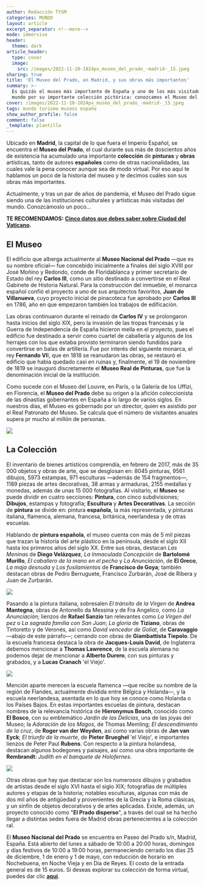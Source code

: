 ```yaml
---
author: Redacción TYSM
categories: MUNDO
layout: article
excerpt_separator: <!--more-->
mode: immersive
header:
  theme: dark
article_header:
  type: cover
  image:
    src: /images/2022-11-10-1024px_museo_del_prado_-madrid-_15.jpeg
sharing: true
title: 'El Museo del Prado, en Madrid, y sus obras más importantes'
summary: >-
  Es quizás el museo más importante de España y uno de los más visitados en el
  mundo por su importante colección pictórica: conozcamos el Museo del Prado
cover: /images/2022-11-10-1024px_museo_del_prado_-madrid-_15.jpeg
tags: mundo turismo museos españa
show_author_profile: false
comment: false
_template: plantilla
---
```







Ubicado en **Madrid**, la capital de lo que fuera el Imperio Español, se encuentra el **Museo del Prado**, el cual durante sus más de doscientos años de existencia ha acumulado una importante **colección** de **pinturas** y **obras** artísticas, tanto de autores **españoles** como de otras nacionalidades, las cuales vale la pena conocer aunque sea de modo virtual. Por eso aquí te hablamos un poco de la historia del museo y te decimos cuáles son sus obras más importantes.

Actualmente, y tras un par de años de pandemia, el Museo del Prado sigue siendo una de las instituciones culturales y artísticas más visitadas del mundo. Conozcámoslo un poco…

**TE RECOMENDAMOS:** [**Cinco datos que debes saber sobre Ciudad del Vaticano**](https://blog.tonoysumariachi.com/mundo/2022/07/29/cinco-cosas-que-debes-saber-acerca-de-el-vaticano.html)**.**

## El Museo

El edificio que alberga actualmente al **Museo Nacional del Prado** —que es su nombre oficial— fue concebido inicialmente a finales del siglo XVIII por José Moñino y Redondo, conde de Floridablanca y primer secretario de Estado del rey **Carlos III**, como un sitio destinado a convertirse en el Real Gabinete de Historia Natural. Para la construcción del inmueble, el monarca español confió el proyecto a uno de sus arquitectos favoritos, **Juan de Villanueva**, cuyo proyecto inicial de pinacoteca fue aprobado por **Carlos III** en 1786, año en que empezaron también los trabajos de edificación.

Las obras continuaron durante el reinado de **Carlos IV** y se prolongaron hasta inicios del siglo XIX, pero la invasión de las tropas francesas y la Guerra de Independencia de España hicieron mella en el proyecto, pues el edificio fue destinado a servir como cuartel de caballería y algunos de los herrajes con los que estaba provisto terminaron siendo fundidos para convertirse en balas de artillería. Fue por interés del siguiente monarca, el rey **Fernando VI**I, que en 1818 se reanudaron las obras, se restauró el edificio que había quedado casi en ruinas y, finalmente, el 19 de noviembre de 1819 se inauguró discretamente el **Museo Real de Pinturas**, que fue la denominación inicial de la institución.

Como sucede con el Museo del Louvre, en París, o la Galería de los Uffizi, en Florencia, el **Museo del Prado** debe su origen a la afición coleccionista de las dinastías gobernantes en España a lo largo de varios siglos. En nuestros días, el Museo es gobernado por un director, quien es asistido por el Real Patronato del Museo. Se calcula que el número de visitantes anuales supera pr mucho al millón de personas.

![](https://upload.wikimedia.org/wikipedia/commons/thumb/d/d2/Vista_general_Museo_del_Prado.JPG/1024px-Vista_general_Museo_del_Prado.JPG)

## La Colección

El inventario de bienes artísticos comprendía, en febrero de 2017, más de 35 000 objetos y obras de arte, que se desglosan en: 8045 pinturas, 9561 dibujos, 5973 estampas, 971 esculturas —además de 154 fragmentos—, 1189 piezas de artes decorativas, 38 armas y armaduras, 2155 medallas y monedas, además de unas 15 000 fotografías. Al visitarlo, el **Museo** se puede dividir en cuatro secciones: **Pintura**, con cinco subdivisiones; **Dibujos**, estampas y fotografía; **Escultura** y **Artes Decorativas**. La sección de **pintura** se divide en: pintura **española**, la más representada, y pinturas italiana, flamenca, alemana, francesa, británica, neerlandesa y de otras escuelas.

Hablando de **pintura española**, el museo cuenta con más de 5 mil piezas que trazan la historia del arte plástico en la península, desde el siglo XII hasta los primeros años del siglo XX. Entre sus obras, destacan _Las Meninas_ de **Diego Velázquez**, _La Inmaculada Concepción_ de **Bartolomé Murillo**, _El caballero de la mano en el pecho_ y _La Anunciación_, de **El Greco**, _La maja desnuda_ y _Los fusilamientos_ de **Francisco de Goya**; también destacan obras de Pedro Berruguete, Francisco Zurbarán, José de Ribera y Juan de Zurbarán.

![](https://upload.wikimedia.org/wikipedia/commons/thumb/9/99/Las_Meninas_01.jpg/889px-Las_Meninas_01.jpg)

Pasando a la pintura italiana, sobresalen _El tránsito de la Virgen_ de **Andrea Mantegna**, obras de Antonello da Messina y de Fra Angelico, como _La Anunciación_; lienzos de **Rafael Sanzio** tan relevantes como _La Virgen del pez_ o _La sagrada familia con San Juan_; _La gloria_ de **Tiziano**, obras de Tintoretto y de Veronés, así como _David vencedor de Goliat_, de **Caravaggio** —abajo de este párrafo—; cerrando con obras de **Giambattista Tiepolo**. De la escuela francesa destaca la obra de **Jacques-Louis David**, de Inglaterra debemos mencionar a **Thomas Lawrence**, de la escuela alemana no podemos dejar de mencionar a **Alberto Durero**, con sus pinturas y grabados, y a **Lucas Cranach** 'el Viejo'.

![](https://upload.wikimedia.org/wikipedia/commons/thumb/6/6b/David_and_Goliath_by_Caravaggio.jpg/908px-David_and_Goliath_by_Caravaggio.jpg)

Mención aparte merecen la escuela flamenca —que recibe su nombre de la región de Flandes, actualmente dividida entre Bélgica y Holanda—, y la escuela neerlandesa, asentada en lo que hoy se conoce como Holanda o los Países Bajos. En estas importantes escuelas de pintura, destacan nombres de la relevancia histórica de **Hieronymus Bosch**, conocido como **El Bosco**, con su emblemático _Jardín de las Delicias_, una de las joyas del Museo; la _Adoración de los Magos_, de Thomas Memling; _El descendimiento de la cruz_, de **Roger van der Weyden**, así como varias obras de **Jan van Eyck**; _El triunfo de la muerte_, de **Pieter Brueghel** 'el Viejo', e importantes lienzos de Peter Paul **Rubens**. Con respecto a la pintura holandesa, destacan algunos bodegones y paisajes, así como una obra importante de **Rembrandt**: _Judith en el banquete de Holofernes_.

![](https://upload.wikimedia.org/wikipedia/commons/thumb/a/ae/El_jard%C3%ADn_de_las_Delicias%2C_de_El_Bosco.jpg/1024px-El_jard%C3%ADn_de_las_Delicias%2C_de_El_Bosco.jpg)

Otras obras que hay que destacar son los numerosos dibujos y grabados de artistas desde el siglo XVI hasta el siglo XIX; fotografías de múltiples autores y etapas de la historia; notables esculturas, algunas con más de dos mil años de antigüedad y provenientes de la Grecia y la Roma clásicas, y un sinfín de objetos decorativos y de artes aplicadas. Existe, además, un proyecto conocido como "**El Prado disperso**", a través del cual se ha hecho llegar a distintas sedes fuera de Madrid obras pertenecientes a la colección ral.

El **Museo Nacional del Prado** se encuentra en Paseo del Prado s/n, Madrid, España. Está abierto del lunes a sábado de 10:00 a 20:00 horas, domingos y días festivos de 10:00 a 19:00 horas, permaneciendo cerrado los días 25 de diciembre, 1 de enero y 1 de mayo, con reducción de horario en Nochebuena, en Noche Vieja y en Día de Reyes. El costo de la entrada general es de 15 euros. Si deseas explorar su colección de forma virtual, puedes dar clic [**aquí**](https://www.museodelprado.es/coleccion/obras-de-arte).
